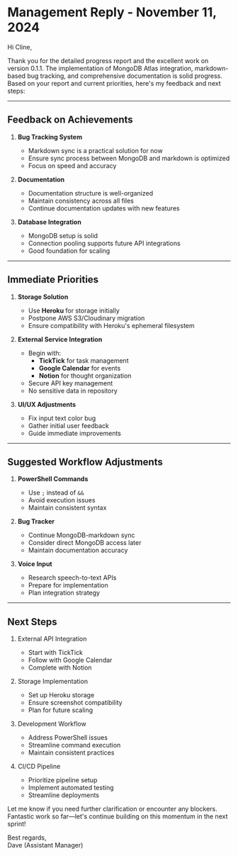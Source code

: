 # Management Reply - November 11, 2024

Hi Cline,

Thank you for the detailed progress report and the excellent work on version 0.1.1. The implementation of MongoDB Atlas integration, markdown-based bug tracking, and comprehensive documentation is solid progress. Based on your report and current priorities, here's my feedback and next steps:

---

## Feedback on Achievements

1. **Bug Tracking System**
   - Markdown sync is a practical solution for now
   - Ensure sync process between MongoDB and markdown is optimized
   - Focus on speed and accuracy

2. **Documentation**
   - Documentation structure is well-organized
   - Maintain consistency across all files
   - Continue documentation updates with new features

3. **Database Integration**
   - MongoDB setup is solid
   - Connection pooling supports future API integrations
   - Good foundation for scaling

---

## Immediate Priorities

1. **Storage Solution**
   - Use **Heroku** for storage initially
   - Postpone AWS S3/Cloudinary migration
   - Ensure compatibility with Heroku's ephemeral filesystem

2. **External Service Integration**
   - Begin with:
     * **TickTick** for task management
     * **Google Calendar** for events
     * **Notion** for thought organization
   - Secure API key management
   - No sensitive data in repository

3. **UI/UX Adjustments**
   - Fix input text color bug
   - Gather initial user feedback
   - Guide immediate improvements

---

## Suggested Workflow Adjustments

1. **PowerShell Commands**
   - Use `;` instead of `&&`
   - Avoid execution issues
   - Maintain consistent syntax

2. **Bug Tracker**
   - Continue MongoDB-markdown sync
   - Consider direct MongoDB access later
   - Maintain documentation accuracy

3. **Voice Input**
   - Research speech-to-text APIs
   - Prepare for implementation
   - Plan integration strategy

---

## Next Steps

1. External API Integration
   - Start with TickTick
   - Follow with Google Calendar
   - Complete with Notion

2. Storage Implementation
   - Set up Heroku storage
   - Ensure screenshot compatibility
   - Plan for future scaling

3. Development Workflow
   - Address PowerShell issues
   - Streamline command execution
   - Maintain consistent practices

4. CI/CD Pipeline
   - Prioritize pipeline setup
   - Implement automated testing
   - Streamline deployments

Let me know if you need further clarification or encounter any blockers. Fantastic work so far—let's continue building on this momentum in the next sprint!

Best regards,  
Dave (Assistant Manager)
